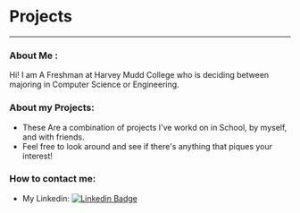 # Projects
---
### About Me :
Hi! I am A Freshman at Harvey Mudd College who is deciding between majoring in Computer Science or Engineering.

### About my Projects:
- These Are a combination of projects I've workd on in School, by myself, and with friends.
- Feel free to look around and see if there's anything that piques your interest!

### How to contact me:
- My Linkedin: [![Linkedin Badge](https://img.shields.io/badge/-kakbar-blue?style=flat&logo=Linkedin&logoColor=white)](https://www.linkedin.com/in/isaiah-jeter-abb947176/)
